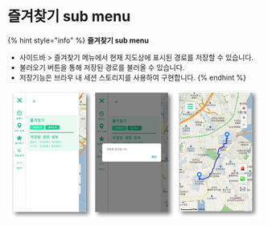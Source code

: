 # 즐겨찾기 sub menu

{% hint style="info" %}
**즐겨찾기 sub menu**

* 사이드바 > 즐겨찾기 메뉴에서 현재 지도상에 표시된 경로를 저장할 수 있습니다.
* 불러오기 버튼을 통해 저장된 경로를 불러올 수 있습니다.
* &#x20;저장기능은 브라우 내 세션 스토리지를 사용하여 구현합니다.
{% endhint %}

![](<../../../../.gitbook/assets/image (17).png>)
